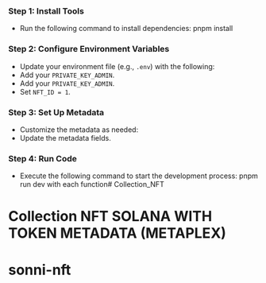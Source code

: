 ### Step 1: Install Tools
- Run the following command to install dependencies:
    pnpm install
### Step 2: Configure Environment Variables
- Update your environment file (e.g., `.env`) with the following:
- Add your `PRIVATE_KEY_ADMIN`.
- Add your `PRIVATE_KEY_ADMIN`.
- Set `NFT_ID = 1`.

### Step 3: Set Up Metadata
- Customize the metadata as needed:
- Update the metadata fields.

### Step 4: Run Code
- Execute the following command to start the development process:
    pnpm run dev with each function# Collection_NFT
# Collection NFT SOLANA WITH TOKEN METADATA (METAPLEX)
# sonni-nft
